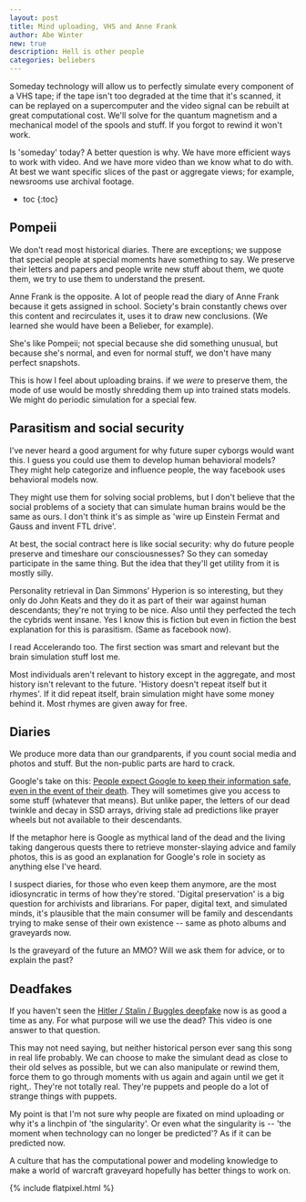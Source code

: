 ```yaml
---
layout: post
title: Mind uploading, VHS and Anne Frank
author: Abe Winter
new: true
description: Hell is other people
categories: beliebers
---
```


Someday technology will allow us to perfectly simulate every component of a VHS tape;
if the tape isn't too degraded at the time that it's scanned, it can be replayed on a supercomputer and the video signal can be rebuilt at great computational cost.
We'll solve for the quantum magnetism and a mechanical model of the spools and stuff.
If you forgot to rewind it won't work.

Is 'someday' today?
A better question is why.
We have more efficient ways to work with video.
And we have more video than we know what to do with.
At best we want specific slices of the past or aggregate views;
for example, newsrooms use archival footage.

* toc
{:toc}

## Pompeii

We don't read most historical diaries.
There are exceptions; we suppose that special people at special moments have something to say.
We preserve their letters and papers and people write new stuff about them, we quote them, we try to use them to understand the present.

Anne Frank is the opposite.
A lot of people read the diary of Anne Frank because it gets assigned in school.
Society's brain constantly chews over this content and recirculates it, uses it to draw new conclusions.
(We learned she would have been a Belieber, for example).

She's like Pompeii; not special because she did something unusual, but because she's normal, and even for normal stuff, we don't have many perfect snapshots.

This is how I feel about uploading brains.
if we *were* to preserve them, the mode of use would be mostly shredding them up into trained stats models.
We might do periodic simulation for a special few.

## Parasitism and social security

I've never heard a good argument for why future super cyborgs would want this.
I guess you could use them to develop human behavioral models?
They might help categorize and influence people, the way facebook uses behavioral models now.

They might use them for solving social problems, but I don't believe that the social problems of a society that can simulate human brains would be the same as ours.
I don't think it's as simple as 'wire up Einstein Fermat and Gauss and invent FTL drive'.

At best, the social contract here is like social security:
why do future people preserve and timeshare our consciousnesses? So they can someday participate in the same thing.
But the idea that they'll get utility from it is mostly silly.

Personality retrieval in Dan Simmons' Hyperion is so interesting,
but they only do John Keats and they do it as part of their war against human descendants; they're not trying to be nice.
Also until they perfected the tech the cybrids went insane.
Yes I know this is fiction but even in fiction the best explanation for this is parasitism.
(Same as facebook now).

I read Accelerando too.
The first section was smart and relevant but the brain simulation stuff lost me.

Most individuals aren't relevant to history except in the aggregate,
and most history isn't relevant to the future.
'History doesn't repeat itself but it rhymes'.
If it did repeat itself, brain simulation might have some money behind it.
Most rhymes are given away for free.

## Diaries

We produce more data than our grandparents, if you count social media and photos and stuff.
But the non-public parts are hard to crack.

Google's take on this:
[People expect Google to keep their information safe, even in the event of their death](https://support.google.com/accounts/troubleshooter/6357590?hl=en).
They will sometimes give you access to some stuff (whatever that means).
But unlike paper, the letters of our dead twinkle and decay in SSD arrays, driving stale ad predictions like prayer wheels but not available to their descendants.

If the metaphor here is Google as mythical land of the dead and the living taking dangerous quests there to retrieve monster-slaying advice and family photos,
this is as good an explanation for Google's role in society as anything else I've heard.

I suspect diaries, for those who even keep them anymore, are the most idiosyncratic in terms of how they're stored.
'Digital preservation' is a big question for archivists and librarians.
For paper, digital text, and simulated minds, it's plausible that the main consumer will be family and descendants trying to make sense of their own existence -- same as photo albums and graveyards now.

Is the graveyard of the future an MMO?
Will we ask them for advice, or to explain the past?

## Deadfakes

If you haven't seen the [Hitler / Stalin / Buggles deepfake](youtube.com/watch?v=-DysigzGQvUl) now is as good a time as any.
For what purpose will we use the dead?
This video is one answer to that question.

This may not need saying, but neither historical person ever sang this song in real life probably.
We can choose to make the simulant dead as close to their old selves as possible, but we can also manipulate or rewind them, force them to go through moments with us again and again until we get it right,.
They're not totally real.
They're puppets and people do a lot of strange things with puppets.

My point is that I'm not sure why people are fixated on mind uploading or why it's a linchpin of 'the singularity'.
Or even what the singularity is -- 'the moment when technology can no longer be predicted'?
As if it can be predicted now.

A culture that has the computational power and modeling knowledge to make a world of warcraft graveyard hopefully has better things to work on.

{% include flatpixel.html %}
